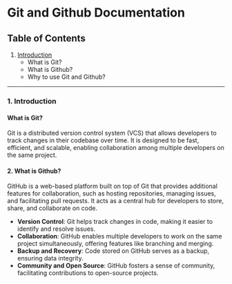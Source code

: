 # Git and Github Documentation

## Table of Contents

1. [Introduction]('###%201.%20Introduction')
    - What is Git?
    - What is Github?
    - Why to use Git and Github?

---

### 1. Introduction

#### What is Git?

Git is a distributed version control system (VCS) that allows developers to track changes in their codebase over time. It is designed to be fast, efficient, and scalable, enabling collaboration among multiple developers on the same project.

#### 2. What is Github?

GitHub is a web-based platform built on top of Git that provides additional features for collaboration, such as hosting repositories, managing issues, and facilitating pull requests. It acts as a central hub for developers to store, share, and collaborate on code.

- **Version Control**: Git helps track changes in code, making it easier to identify and resolve issues.
- **Collaboration**: GitHub enables multiple developers to work on the same project simultaneously, offering features like branching and merging.
- **Backup and Recovery**: Code stored on GitHub serves as a backup, ensuring data integrity.
- **Community and Open Source**: GitHub fosters a sense of community, facilitating contributions to open-source projects.